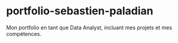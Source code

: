 # portfolio-sebastien-paladian
Mon portfolio en tant que Data Analyst, incluant mes projets et mes compétences.
